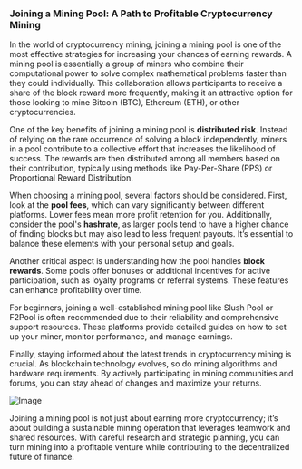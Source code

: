 ### Joining a Mining Pool: A Path to Profitable Cryptocurrency Mining

In the world of cryptocurrency mining, joining a mining pool is one of the most effective strategies for increasing your chances of earning rewards. A mining pool is essentially a group of miners who combine their computational power to solve complex mathematical problems faster than they could individually. This collaboration allows participants to receive a share of the block reward more frequently, making it an attractive option for those looking to mine Bitcoin (BTC), Ethereum (ETH), or other cryptocurrencies.

One of the key benefits of joining a mining pool is **distributed risk**. Instead of relying on the rare occurrence of solving a block independently, miners in a pool contribute to a collective effort that increases the likelihood of success. The rewards are then distributed among all members based on their contribution, typically using methods like Pay-Per-Share (PPS) or Proportional Reward Distribution.

When choosing a mining pool, several factors should be considered. First, look at the **pool fees**, which can vary significantly between different platforms. Lower fees mean more profit retention for you. Additionally, consider the pool's **hashrate**, as larger pools tend to have a higher chance of finding blocks but may also lead to less frequent payouts. It’s essential to balance these elements with your personal setup and goals.

Another critical aspect is understanding how the pool handles **block rewards**. Some pools offer bonuses or additional incentives for active participation, such as loyalty programs or referral systems. These features can enhance profitability over time.

For beginners, joining a well-established mining pool like Slush Pool or F2Pool is often recommended due to their reliability and comprehensive support resources. These platforms provide detailed guides on how to set up your miner, monitor performance, and manage earnings.

Finally, staying informed about the latest trends in cryptocurrency mining is crucial. As blockchain technology evolves, so do mining algorithms and hardware requirements. By actively participating in mining communities and forums, you can stay ahead of changes and maximize your returns.

![Image](https://github.com/user-attachments/assets/31692037-0104-4703-abd1-696b6a7dd41b)

Joining a mining pool is not just about earning more cryptocurrency; it’s about building a sustainable mining operation that leverages teamwork and shared resources. With careful research and strategic planning, you can turn mining into a profitable venture while contributing to the decentralized future of finance.